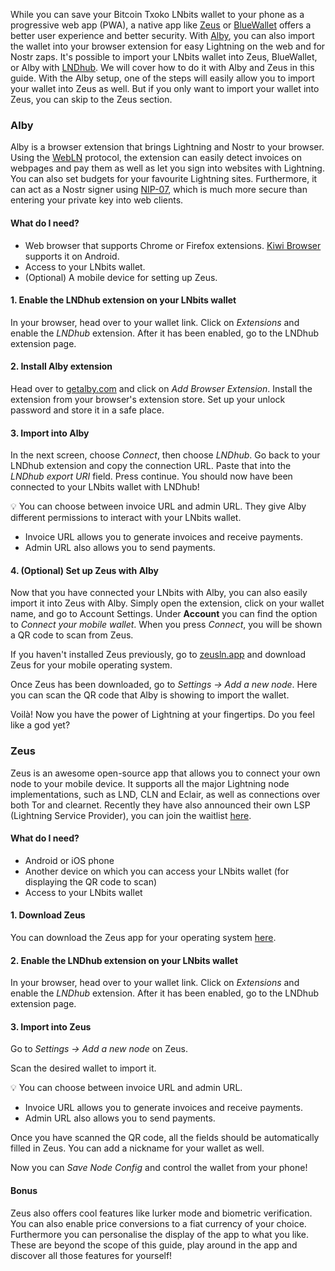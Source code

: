 While you can save your Bitcoin Txoko LNbits wallet to your phone as a progressive web app (PWA), a native app like [Zeus](https://zeusln.app/) or [BlueWallet](https://bluewallet.io/) offers a better user experience and better security. With [Alby](https://getalby.com/), you can also import the wallet into your browser extension for easy Lightning on the web and for Nostr zaps. It's possible to import your LNbits wallet into Zeus, BlueWallet, or Alby with [LNDhub](https://github.com/BlueWallet/LndHub/tree/master). We will cover how to do it with Alby and Zeus in this guide. With the Alby setup, one of the steps will easily allow you to import your wallet into Zeus as well. But if you only want to import your wallet into Zeus, you can skip to the Zeus section. 
### Alby
Alby is a browser extension that brings Lightning and Nostr to your browser. Using the [WebLN](https://www.webln.dev/) protocol, the extension can easily detect invoices on webpages and pay them as well as let you sign into websites with Lightning. You can also set budgets for your favourite Lightning sites. Furthermore, it can act as a Nostr signer using [NIP-07](https://github.com/nostr-protocol/nips/blob/master/07.md), which is much more secure than entering your private key into web clients. 
#### What do I need? 
- Web browser that supports Chrome or Firefox extensions. [Kiwi Browser](https://kiwibrowser.com/) supports it on Android. 
- Access to your LNbits wallet. 
- (Optional) A mobile device for setting up Zeus. 
#### 1. Enable the LNDhub extension on your LNbits wallet
In your browser, head over to your wallet link. Click on *Extensions* and enable the *LNDhub* extension. After it has been enabled, go to the LNDhub extension page. 
#### 2. Install Alby extension
Head over to [getalby.com](https://getalby.com/) and click on *Add Browser Extension*. Install the extension from your browser's extension store. Set up your unlock password and store it in a safe place. 
#### 3. Import into Alby
In the next screen, choose *Connect*, then choose *LNDhub*. Go back to your LNDhub extension and copy the connection URL. Paste that into the *LNDhub export URI* field. Press continue. You should now have been connected to your LNbits wallet with LNDhub!

💡 You can choose between invoice URL and admin URL. They give Alby different permissions to interact with your LNbits wallet. 
- Invoice URL allows you to generate invoices and receive payments. 
- Admin URL also allows you to send payments. 
#### 4. (Optional) Set up Zeus with Alby
Now that you have connected your LNbits with Alby, you can also easily import it into Zeus with Alby. Simply open the extension, click on your wallet name, and go to Account Settings. Under **Account** you can find the option to *Connect your mobile wallet*. When you press *Connect*, you will be shown a QR code to scan from Zeus. 

If you haven't installed Zeus previously, go to [zeusln.app](https://zeusln.app/) and download Zeus for your mobile operating system. 

Once Zeus has been downloaded, go to *Settings -> Add a new node*. Here you can scan the QR code that Alby is showing to import the wallet. 

Voilà! Now you have the power of Lightning at your fingertips. Do you feel like a god yet?

### Zeus
Zeus is an awesome open-source app that allows you to connect your own node to your mobile device. It supports all the major Lightning node implementations, such as LND, CLN and Eclair, as well as connections over both Tor and clearnet. Recently they have also announced their own LSP (Lightning Service Provider), you can join the waitlist [here](https://olympusln.com/). 
#### What do I need?
- Android or iOS phone
- Another device on which you can access your LNbits wallet (for displaying the QR code to scan)
- Access to your LNbits wallet
#### 1. Download Zeus
You can download the Zeus app for your operating system [here](https://zeusln.app/).
#### 2. Enable the LNDhub extension on your LNbits wallet
In your browser, head over to your wallet link. Click on *Extensions* and enable the *LNDhub* extension. After it has been enabled, go to the LNDhub extension page. 
#### 3. Import into Zeus
Go to *Settings -> Add a new node* on Zeus.

Scan the desired wallet to import it. 

💡 You can choose between invoice URL and admin URL. 
- Invoice URL allows you to generate invoices and receive payments. 
- Admin URL also allows you to send payments. 

Once you have scanned the QR code, all the fields should be automatically filled in Zeus. You can add a nickname for your wallet as well. 

Now you can *Save Node Config* and control the wallet from your phone!
#### Bonus
Zeus also offers cool features like lurker mode and biometric verification. You can also enable price conversions to a fiat currency of your choice. Furthermore you can personalise the display of the app to what you like. These are beyond the scope of this guide, play around in the app and discover all those features for yourself!
